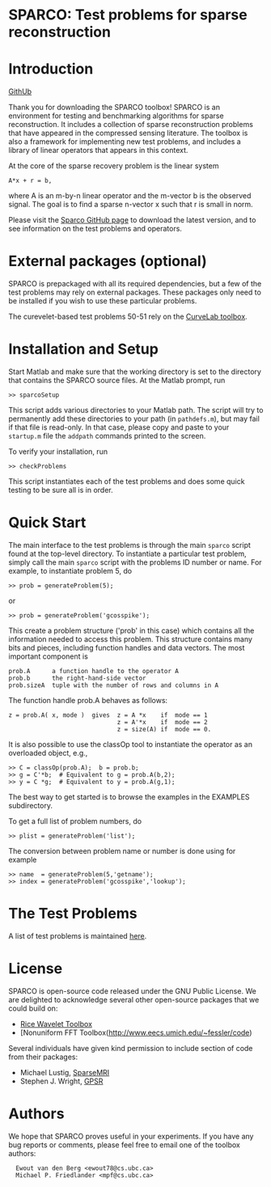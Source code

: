 SPARCO: Test problems for sparse reconstruction
===============================================

Introduction
============

[GithUb](https://github.com/MPF-Optimization-Laboratory/Sparco)

Thank you for downloading the SPARCO toolbox!  SPARCO is an environment for
testing and benchmarking algorithms for sparse reconstruction.  It includes a
collection of sparse reconstruction problems that have appeared in the
compressed sensing literature.  The toolbox is also a framework for implementing
new test problems, and includes a library of linear operators that appears in
this context.

At the core of the sparse recovery problem is the linear system

    A*x + r = b,

where A is an m-by-n linear operator and the m-vector b is the
observed signal.  The goal is to find a sparse n-vector x such that r
is small in norm.

Please visit the [Sparco GitHub page](http://www.cs.ubc.ca/labs/scl/sparco) to download the latest version, and to
see information on the test problems and operators.

External packages (optional)
============================

SPARCO is prepackaged with all its required dependencies, but a few of
the test problems may rely on external packages.  These packages only
need to be installed if you wish to use these particular problems.

The curevelet-based test problems 50-51 rely on the [CurveLab toolbox](http://www.curvelet.org/software.html).

Installation and Setup
======================

Start Matlab and make sure that the working directory is set to the directory that contains the SPARCO source files.  At the Matlab prompt, run

```
>> sparcoSetup
```

This script adds various directories to your Matlab path.  The script will try to permanently add these directories to your path (in `pathdefs.m`), but may fail if that file is read-only.  In that case, please copy and paste to your `startup.m` file the `addpath` commands printed to the screen.

To verify your installation, run

```
>> checkProblems
```

This script instantiates each of the test problems and does some quick testing to be sure all is in order.

Quick Start
===========

The main interface to the test problems is through the main `sparco` script found at the top-level directory.  To instantiate a particular test problem, simply call the main `sparco` script with the problems ID number or name.  For example, to instantiate problem 5, do

```
>> prob = generateProblem(5);
```
or
```
>> prob = generateProblem('gcosspike');
```
This create a problem structure ('prob' in this case) which contains all the information needed to access this problem.  This structure contains many bits and pieces, including function handles and data
vectors.  The most important component is
```
prob.A      a function handle to the operator A
prob.b      the right-hand-side vector
prob.sizeA  tuple with the number of rows and columns in A
```
The function handle prob.A behaves as follows:
```
z = prob.A( x, mode )  gives  z = A *x    if  mode == 1
                              z = A'*x    if  mode == 2
                              z = size(A) if  mode == 0.
```
It is also possible to use the classOp tool to instantiate the
operator as an overloaded object, e.g.,
```
>> C = classOp(prob.A);  b = prob.b;
>> g = C'*b;  # Equivalent to g = prob.A(b,2);
>> y = C *g;  # Equivalent to y = prob.A(g,1);
```
The best way to get started is to browse the examples in the EXAMPLES
subdirectory.

To get a full list of problem numbers, do
```
>> plist = generateProblem('list');
```
The conversion between problem name or number is done using for example
```
>> name  = generateProblem(5,'getname');
>> index = generateProblem('gcosspike','lookup');
```

The Test Problems
=================

A list of test problems is maintained [here](http://www.cs.ubc.ca/labs/scl/sparco/).

License
=======

SPARCO is open-source code released under the GNU Public License.  We
are delighted to acknowledge several other open-source packages that
we could build on:

- [Rice Wavelet Toolbox](http://www.dsp.rice.edu/software/rwt.shtml)
- [Nonuniform FFT Toolbox(http://www.eecs.umich.edu/~fessler/code)

Several individuals have given kind permission to include section of
code from their packages:

- Michael Lustig, [SparseMRI](http://www.stanford.edu/~mlustig/SparseMRI.html)
- Stephen J. Wright, [GPSR](http://www.lx.it.pt/~mtf/GPSR/)

Authors
=======

We hope that SPARCO proves useful in your experiments.  If you have
any bug reports or comments, please feel free to email one of the
toolbox authors:
```
  Ewout van den Berg <ewout78@cs.ubc.ca>
  Michael P. Friedlander <mpf@cs.ubc.ca>
```
